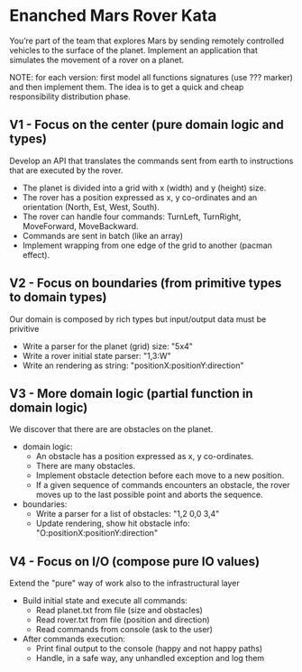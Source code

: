 # Enanched Mars Rover Kata

You’re part of the team that explores Mars by sending remotely controlled vehicles to the surface of the planet.
Implement an application that simulates the movement of a rover on a planet.

NOTE: for each version: first model all functions signatures (use ??? marker) and then implement them.
      The idea is to get a quick and cheap responsibility distribution phase.

## V1 - Focus on the center (pure domain logic and types)
Develop an API that translates the commands sent from earth to instructions that are executed by the rover.
- The planet is divided into a grid with x (width) and y (height) size.
- The rover has a position expressed as x, y co-ordinates and an orientation (North, Est, West, South).
- The rover can handle four commands: TurnLeft, TurnRight, MoveForward, MoveBackward.
- Commands are sent in batch (like an array)
- Implement wrapping from one edge of the grid to another (pacman effect).

## V2 - Focus on boundaries (from primitive types to domain types)
Our domain is composed by rich types but input/output data must be privitive
- Write a parser for the planet (grid) size: "5x4"
- Write a rover initial state parser: "1,3:W"
- Write an rendering as string: "positionX:positionY:direction"

## V3 - More domain logic (partial function in domain logic)
We discover that there are are obstacles on the planet.
- domain logic:
    - An obstacle has a position expressed as x, y co-ordinates.
    - There are many obstacles.
    - Implement obstacle detection before each move to a new position. 
    - If a given sequence of commands encounters an obstacle, the rover moves up to the last possible point and aborts the sequence.
- boundaries:
    - Write a parser for a list of obstacles: "1,2 0,0 3,4"
    - Update rendering, show hit obstacle info: "O:positionX:positionY:direction"

## V4 - Focus on I/O (compose pure IO values)
Extend the "pure" way of work also to the infrastructural layer
- Build initial state and execute all commands:
    - Read planet.txt from file (size and obstacles)
    - Read rover.txt from file (position and direction)
    - Read commands from console (ask to the user)
- After commands execution:
    - Print final output to the console (happy and not happy paths)
    - Handle, in a safe way, any unhandled exception and log them